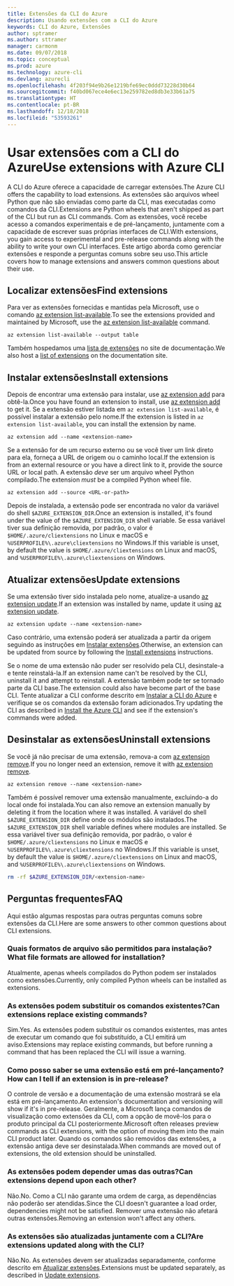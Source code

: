 ```yaml
---
title: Extensões da CLI do Azure
description: Usando extensões com a CLI do Azure
keywords: CLI do Azure, Extensões
author: sptramer
ms.author: sttramer
manager: carmonm
ms.date: 09/07/2018
ms.topic: conceptual
ms.prod: azure
ms.technology: azure-cli
ms.devlang: azurecli
ms.openlocfilehash: 4f203f94e9b26e1219bfe69ec0ddd73228d30b64
ms.sourcegitcommit: f40bd067ece4e6ec13e259782ed8db3e33b61a75
ms.translationtype: HT
ms.contentlocale: pt-BR
ms.lasthandoff: 12/18/2018
ms.locfileid: "53593261"
---
```

# <a name="use-extensions-with-azure-cli"></a><span data-ttu-id="e4d82-104">Usar extensões com a CLI do Azure</span><span class="sxs-lookup"><span data-stu-id="e4d82-104">Use extensions with Azure CLI</span></span> 

<span data-ttu-id="e4d82-105">A CLI do Azure oferece a capacidade de carregar extensões.</span><span class="sxs-lookup"><span data-stu-id="e4d82-105">The Azure CLI offers the capability to load extensions.</span></span> <span data-ttu-id="e4d82-106">As extensões são arquivos wheel Python que não são enviadas como parte da CLI, mas executadas como comandos da CLI.</span><span class="sxs-lookup"><span data-stu-id="e4d82-106">Extensions are Python wheels that aren't shipped as part of the CLI but run as CLI commands.</span></span>
<span data-ttu-id="e4d82-107">Com as extensões, você recebe acesso a comandos experimentais e de pré-lançamento, juntamente com a capacidade de escrever suas próprias interfaces de CLI.</span><span class="sxs-lookup"><span data-stu-id="e4d82-107">With extensions, you gain access to experimental and pre-release commands along with the ability to write your own CLI interfaces.</span></span> <span data-ttu-id="e4d82-108">Este artigo aborda como gerenciar extensões e responde a perguntas comuns sobre seu uso.</span><span class="sxs-lookup"><span data-stu-id="e4d82-108">This article covers how to manage extensions and answers common questions about their use.</span></span>

## <a name="find-extensions"></a><span data-ttu-id="e4d82-109">Localizar extensões</span><span class="sxs-lookup"><span data-stu-id="e4d82-109">Find extensions</span></span>

<span data-ttu-id="e4d82-110">Para ver as extensões fornecidas e mantidas pela Microsoft, use o comando [az extension list-available](/cli/azure/extension#az-extension-list-available).</span><span class="sxs-lookup"><span data-stu-id="e4d82-110">To see the extensions provided and maintained by Microsoft, use the [az extension list-available](/cli/azure/extension#az-extension-list-available) command.</span></span>

```azurecli-interactive
az extension list-available --output table
```

<span data-ttu-id="e4d82-111">Também hospedamos uma [lista de extensões](azure-cli-extensions-list.md) no site de documentação.</span><span class="sxs-lookup"><span data-stu-id="e4d82-111">We also host a [list of extensions](azure-cli-extensions-list.md) on the documentation site.</span></span>

## <a name="install-extensions"></a><span data-ttu-id="e4d82-112">Instalar extensões</span><span class="sxs-lookup"><span data-stu-id="e4d82-112">Install extensions</span></span>

<span data-ttu-id="e4d82-113">Depois de encontrar uma extensão para instalar, use [az extension add](https://docs.microsoft.com/cli/azure/extension#az-extension-add) para obtê-la.</span><span class="sxs-lookup"><span data-stu-id="e4d82-113">Once you have found an extension to install, use [az extension add](https://docs.microsoft.com/cli/azure/extension#az-extension-add) to get it.</span></span> <span data-ttu-id="e4d82-114">Se a extensão estiver listada em `az extension list-available`, é possível instalar a extensão pelo nome.</span><span class="sxs-lookup"><span data-stu-id="e4d82-114">If the extension is listed in `az extension list-available`, you can install the extension by name.</span></span>

```azurecli-interactive
az extension add --name <extension-name>
```

<span data-ttu-id="e4d82-115">Se a extensão for de um recurso externo ou se você tiver um link direto para ela, forneça a URL de origem ou o caminho local.</span><span class="sxs-lookup"><span data-stu-id="e4d82-115">If the extension is from an external resource or you have a direct link to it, provide the source URL or local path.</span></span> <span data-ttu-id="e4d82-116">A extensão _deve_ ser um arquivo wheel Python compilado.</span><span class="sxs-lookup"><span data-stu-id="e4d82-116">The extension _must_ be a compiled Python wheel file.</span></span>

```azurecli-interactive
az extension add --source <URL-or-path>
```

<span data-ttu-id="e4d82-117">Depois de instalada, a extensão pode ser encontrada no valor da variável do shell `$AZURE_EXTENSION_DIR`.</span><span class="sxs-lookup"><span data-stu-id="e4d82-117">Once an extension is installed, it's found under the value of the `$AZURE_EXTENSION_DIR` shell variable.</span></span> <span data-ttu-id="e4d82-118">Se essa variável tiver sua definição removida, por padrão, o valor é `$HOME/.azure/cliextensions` no Linux e macOS e `%USERPROFILE%\.azure\cliextensions` no Windows.</span><span class="sxs-lookup"><span data-stu-id="e4d82-118">If this variable is unset, by default the value is `$HOME/.azure/cliextensions` on Linux and macOS, and `%USERPROFILE%\.azure\cliextensions` on Windows.</span></span>

## <a name="update-extensions"></a><span data-ttu-id="e4d82-119">Atualizar extensões</span><span class="sxs-lookup"><span data-stu-id="e4d82-119">Update extensions</span></span>

<span data-ttu-id="e4d82-120">Se uma extensão tiver sido instalada pelo nome, atualize-a usando [az extension update](https://docs.microsoft.com/cli/azure/extension#az-extension-update).</span><span class="sxs-lookup"><span data-stu-id="e4d82-120">If an extension was installed by name, update it using [az extension update](https://docs.microsoft.com/cli/azure/extension#az-extension-update).</span></span>

```azurecli-interactive
az extension update --name <extension-name>
```

<span data-ttu-id="e4d82-121">Caso contrário, uma extensão poderá ser atualizada a partir da origem seguindo as instruções em [Instalar extensões](#install-extensions).</span><span class="sxs-lookup"><span data-stu-id="e4d82-121">Otherwise, an extension can be updated from source by following the [Install extensions](#install-extensions) instructions.</span></span>

<span data-ttu-id="e4d82-122">Se o nome de uma extensão não puder ser resolvido pela CLI, desinstale-a e tente reinstalá-la.</span><span class="sxs-lookup"><span data-stu-id="e4d82-122">If an extension name can't be resolved by the CLI, uninstall it and attempt to reinstall.</span></span> <span data-ttu-id="e4d82-123">A extensão também pode ter se tornado parte da CLI base.</span><span class="sxs-lookup"><span data-stu-id="e4d82-123">The extension could also have become part of the base CLI.</span></span>
<span data-ttu-id="e4d82-124">Tente atualizar a CLI conforme descrito em [Instalar a CLI do Azure](install-azure-cli.md) e verifique se os comandos da extensão foram adicionados.</span><span class="sxs-lookup"><span data-stu-id="e4d82-124">Try updating the CLI as described in [Install the Azure CLI](install-azure-cli.md) and see if the extension's commands were added.</span></span>

## <a name="uninstall-extensions"></a><span data-ttu-id="e4d82-125">Desinstalar as extensões</span><span class="sxs-lookup"><span data-stu-id="e4d82-125">Uninstall extensions</span></span>

<span data-ttu-id="e4d82-126">Se você já não precisar de uma extensão, remova-a com [az extension remove](https://docs.microsoft.com/cli/azure/extension#az-extension-remove).</span><span class="sxs-lookup"><span data-stu-id="e4d82-126">If you no longer need an extension, remove it with [az extension remove](https://docs.microsoft.com/cli/azure/extension#az-extension-remove).</span></span>

```azurecli-interactive
az extension remove --name <extension-name>
```

<span data-ttu-id="e4d82-127">Também é possível remover uma extensão manualmente, excluindo-a do local onde foi instalada.</span><span class="sxs-lookup"><span data-stu-id="e4d82-127">You can also remove an extension manually by deleting it from the location where it was installed.</span></span> <span data-ttu-id="e4d82-128">A variável do shell `$AZURE_EXTENSION_DIR` define onde os módulos são instalados.</span><span class="sxs-lookup"><span data-stu-id="e4d82-128">The `$AZURE_EXTENSION_DIR` shell variable defines where modules are installed.</span></span>
<span data-ttu-id="e4d82-129">Se essa variável tiver sua definição removida, por padrão, o valor é `$HOME/.azure/cliextensions` no Linux e macOS e `%USERPROFILE%\.azure\cliextensions` no Windows.</span><span class="sxs-lookup"><span data-stu-id="e4d82-129">If this variable is unset, by default the value is `$HOME/.azure/cliextensions` on Linux and macOS, and `%USERPROFILE%\.azure\cliextensions` on Windows.</span></span>

```bash
rm -rf $AZURE_EXTENSION_DIR/<extension-name>
```

## <a name="faq"></a><span data-ttu-id="e4d82-130">Perguntas frequentes</span><span class="sxs-lookup"><span data-stu-id="e4d82-130">FAQ</span></span>

<span data-ttu-id="e4d82-131">Aqui estão algumas respostas para outras perguntas comuns sobre extensões da CLI.</span><span class="sxs-lookup"><span data-stu-id="e4d82-131">Here are some answers to other common questions about CLI extensions.</span></span>

### <a name="what-file-formats-are-allowed-for-installation"></a><span data-ttu-id="e4d82-132">Quais formatos de arquivo são permitidos para instalação?</span><span class="sxs-lookup"><span data-stu-id="e4d82-132">What file formats are allowed for installation?</span></span>

<span data-ttu-id="e4d82-133">Atualmente, apenas wheels compilados do Python podem ser instalados como extensões.</span><span class="sxs-lookup"><span data-stu-id="e4d82-133">Currently, only compiled Python wheels can be installed as extensions.</span></span>

### <a name="can-extensions-replace-existing-commands"></a><span data-ttu-id="e4d82-134">As extensões podem substituir os comandos existentes?</span><span class="sxs-lookup"><span data-stu-id="e4d82-134">Can extensions replace existing commands?</span></span>

<span data-ttu-id="e4d82-135">Sim.</span><span class="sxs-lookup"><span data-stu-id="e4d82-135">Yes.</span></span> <span data-ttu-id="e4d82-136">As extensões podem substituir os comandos existentes, mas antes de executar um comando que foi substituído, a CLI emitirá um aviso.</span><span class="sxs-lookup"><span data-stu-id="e4d82-136">Extensions may replace existing commands, but before running a command that has been replaced the CLI will issue a warning.</span></span>

### <a name="how-can-i-tell-if-an-extension-is-in-pre-release"></a><span data-ttu-id="e4d82-137">Como posso saber se uma extensão está em pré-lançamento?</span><span class="sxs-lookup"><span data-stu-id="e4d82-137">How can I tell if an extension is in pre-release?</span></span>

<span data-ttu-id="e4d82-138">O controle de versão e a documentação de uma extensão mostrará se ela está em pré-lançamento.</span><span class="sxs-lookup"><span data-stu-id="e4d82-138">An extension's documentation and versioning will show if it's in pre-release.</span></span> <span data-ttu-id="e4d82-139">Geralmente, a Microsoft lança comandos de visualização como extensões da CLI, com a opção de movê-los para o produto principal da CLI posteriormente.</span><span class="sxs-lookup"><span data-stu-id="e4d82-139">Microsoft often releases preview commands as CLI extensions, with the option of moving them into the main CLI product later.</span></span> <span data-ttu-id="e4d82-140">Quando os comandos são removidos das extensões, a extensão antiga deve ser desinstalada.</span><span class="sxs-lookup"><span data-stu-id="e4d82-140">When commands are moved out of extensions, the old extension should be uninstalled.</span></span> 

### <a name="can-extensions-depend-upon-each-other"></a><span data-ttu-id="e4d82-141">As extensões podem depender umas das outras?</span><span class="sxs-lookup"><span data-stu-id="e4d82-141">Can extensions depend upon each other?</span></span>

<span data-ttu-id="e4d82-142"> Não.</span><span class="sxs-lookup"><span data-stu-id="e4d82-142">No.</span></span> <span data-ttu-id="e4d82-143">Como a CLI não garante uma ordem de carga, as dependências não poderão ser atendidas.</span><span class="sxs-lookup"><span data-stu-id="e4d82-143">Since the CLI doesn't guarantee a load order, dependencies might not be satisfied.</span></span> <span data-ttu-id="e4d82-144">Remover uma extensão não afetará outras extensões.</span><span class="sxs-lookup"><span data-stu-id="e4d82-144">Removing an extension won't affect any others.</span></span>

### <a name="are-extensions-updated-along-with-the-cli"></a><span data-ttu-id="e4d82-145">As extensões são atualizadas juntamente com a CLI?</span><span class="sxs-lookup"><span data-stu-id="e4d82-145">Are extensions updated along with the CLI?</span></span>

<span data-ttu-id="e4d82-146"> Não.</span><span class="sxs-lookup"><span data-stu-id="e4d82-146">No.</span></span> <span data-ttu-id="e4d82-147">As extensões devem ser atualizadas separadamente, conforme descrito em [Atualizar extensões](#update-extensions).</span><span class="sxs-lookup"><span data-stu-id="e4d82-147">Extensions must be updated separately, as described in [Update extensions](#update-extensions).</span></span>
